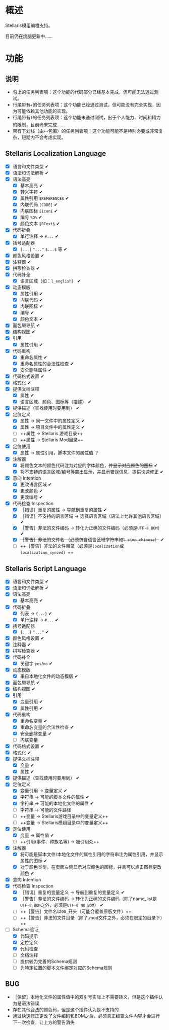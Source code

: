 # 概述

Stellaris模组编程支持。

目前仍在烧脑更新中……

# 功能

## 说明

* 勾上的任务列表项：这个功能的代码部分已经基本完成，但可能无法通过测试。
* 行尾带有`✔`的任务列表项：这个功能已经通过测试，但可能没有完全实现，因为可能依赖其他功能的实现。
* 行尾带有`❓`的任务列表项：这个功能未通过测试，出于个人能力、时间和精力的限制，目前尚未完成……
* 带有下划线（由`++`包围）的任务列表项：这个功能可能不是特别必要或非常复杂，短期内不会考虑实现。

## Stellaris Localization Language

* [X] 语言和文件类型 ✔
* [X] 语法和词法解析 ✔
* [X] 语法高亮
  * [X] 基本高亮 ✔
  * [X] 转义字符 ✔
  * [X] 属性引用 `$REFERENCE$` ✔
  * [X] 内联代码 `[CODE]` ✔
  * [X] 内联图标 `£icon£` ✔
  * [X] 编号 `%O%` ✔
  * [X] 颜色文本 `§RText§` ✔
* [X] 代码折叠
  * [X] 单行注释 -> `#...` ✔
* [X] 括号适配器
  * [X] `[...]` `"..."` `$...$` 等 ✔ 
* [X] 颜色风格设置 ✔
* [X] 注释器 ✔
* [X] 拼写检查器 ✔
* [X] 代码补全
  * [X] 语言区域（如：`l_english`） ✔
* [X] 动态模版
  * [X] 属性引用 ✔
  * [X] 内联代码 ✔
  * [X] 内联图标 ✔
  * [X] 编号 ✔
  * [X] 颜色文本 ✔
* [X] 面包屑导航 ✔
* [X] 结构视图 ✔
* [X] 引用
  * [X] 属性引用 ✔
* [X] 代码重构
  * [X] 重命名属性 ✔
  * [X] 重命名属性的合法性检查 ✔
  * [X] 安全删除属性 ✔
* [X] 代码格式设置 ✔
* [X] 格式化 ✔
* [X] 提供文档注释
  * [X] 属性 ✔
  * [X] 语言区域、颜色、图标等（描述） ✔
* [X] 提供描述（查找使用时要用到） ✔
* [X] 定位定义
  * [X] 属性 -> 同一文件中的属性定义 ✔
  * [X] 属性 -> 项目文件中的属性定义 ✔
  * [ ] ++属性 -> Stellaris 游戏目录++
  * [ ] ++属性 -> Stellaris Mod目录++
* [X] 定位使用
  * [X] 属性 -> 属性引用，脚本文件的属性值 ？ 
* [X] 注解器
  * [X] 将颜色文本的颜色代码注为对应的字体颜色，~~并显示对应颜色的图标~~ ✔
  * [X] 将不支持的语言区域/编号等突出显示，并显示错误信息，提供快速修正 ✔
* [X] 意向 Intention
  * [X] 更改语言区域 ✔
  * [X] 更改颜色 ✔
  * [X] 更改编号 ✔
* [X] 代码检查 Inspection
  * [X] ［错误］重复的属性 → 导航到重复的属性 ✔
  * [X] ［错误］不支持的语言区域 → 选择语言区域（语法上允许其他语言区域） ✔
  * [X] ［警告］非法的文件编码 → 转化为正确的文件编码（必须是`UTF-8 BOM`） ✔
  * [X] ~~［警告］非法的文件名 （必须包含语言区域字符串如`l_simp_chinese`）~~ ✔
  * [ ] ++［警告］非法的文件目录（必须是`localization`或`localization_synced`）++

## Stellaris Script Language

* [X] 语言和文件类型 ✔
* [X] 语法和词法解析 ✔
* [X] 语法高亮
  * [X] 基本高亮 ✔
* [X] 代码折叠
  * [X] 列表 -> `{...}` ✔
  * [X] 单行注释 -> `#...` ✔
* [X] 括号适配器
  * [X] `{...}` `"..."` ✔ 
* [X] 颜色风格设置 ✔
* [X] 注释器 ✔
* [X] 拼写检查器 ✔
* [X] 代码补全
  * [X] 关键字 `yes`/`no` ✔
* [X] 动态模版
  * [X] 来自本地化文件的动态模版  ✔
* [X] 面包屑导航 ✔
* [X] 结构视图 ✔
* [X] 引用
  * [X] 变量引用 ✔
  * [X] 属性引用 ✔
* [X] 代码重构
  * [X] 重命名变量 ✔
  * [X] 重命名变量的合法性检查 ✔
  * [X] 安全删除变量 ✔
  * [ ] 内联变量
* [X] 代码格式设置 ✔
* [X] 格式化 ✔
* [X] 提供文档注释
  * [X] 变量 ✔
  * [X] 属性 ✔
* [X] 提供描述（查找使用时要用到） ✔
* [X] 定位定义
  * [X] 变量引用 -> 变量定义 ✔
  * [X] 字符串 -> 可能的脚本文件的属性 ✔
  * [X] 字符串 -> 可能的本地化文件的属性 ✔
  * [ ] 字符串 -> 可能的文件路径
  * [ ] ++变量 -> Stellaris游戏目录中的变量定义++
  * [ ] ++变量 -> Stellaris模组目录中的变量定义++
* [X] 定位使用
  * [X] 变量 -> 属性值 ✔
  * [ ] ++引用(事件、种族名等) -> 被引用处++
* [X] 注解器
  * [X] 将可能是脚本文件/本地化文件的属性引用的字符串注为属性引用，并显示属性的图标 ✔
  * [X] 对于颜色类型，在页面左侧显示对应颜色的图标，并且可以点击图标更改颜色 ✔
* [X] 意向 Intention
* [X] 代码检查 Inspection
  * [X] ［错误］重复的变量定义 → 导航到重复的变量定义 ✔
  * [X] ［警告］非法的文件编码 → 转化为正确的文件编码（除了name_list是`UTF-8 BOM`之外，必须是`UTF-8 NO BOM`） ✔
  * [ ] ++［警告］文件名以`00_`开头（可能会覆盖原版文件）++
  * [ ] ++［警告］非法的文件目录（除了.mod文件之外，必须在限定的目录下）++
* [ ] Schema验证
  * [X] 代码提示
  * [X] 定位定义
  * [X] 代码检查
  * [ ] 文档注释
  * [ ] 提供较为完善的Schema规则
  * [ ] 为特定位置的脚本文件绑定对应的Schema规则

## BUG

* ［保留］本地化文件的属性值中的双引号实际上不需要转义，但是这个插件认为是语法错误
* 存在其他合法的颜色码，但是这个插件认为是不支持的
* 通过快速修正更改了文件编码和BOM之后，必须真正编辑文件内容才会进行下一次检查，让上方的警告消失
